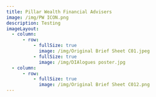 ```yaml
---
title: Pillar Wealth Financial Advisers
image: /img/PW ICON.png
description: Testing
imageLayout:
  - column:
      - row:
          - fullSize: true
            image: /img/Original Brief Sheet C01.jpeg
          - fullSize: true
            image: /img/DIAlogues poster.jpg
  - column:
      - row:
          - fullSize: true
            image: /img/Original Brief Sheet C012.png
---
```


